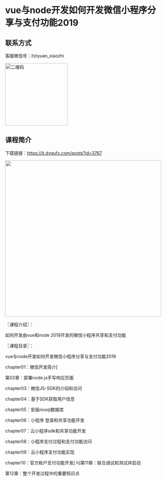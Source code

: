 # vue与node开发如何开发微信小程序分享与支付功能2019

## 联系方式

客服微信号：itziyuan_xiaozhi

<img src="https://ziyuanyun.oss-cn-guangzhou.aliyuncs.com/common/20240614073449/666b82192834a.jpg" width="200" height="200" alt="二维码">

## 课程简介

下载链接：https://it.dyqufx.com/posts?id=3767

<img src="https://ziyuanyun.oss-cn-guangzhou.aliyuncs.com/yun/20240515185327/664494274c251.jpg" width="500" alt="">

  〖课程介绍〗：

 如何开发由vue和node 2019开发的微信小程序共享和支付功能

 〖课程目录〗：

 vue与node开发如何开发微信小程序分享与支付功能2019



 chapter01：微信开发简介[

 第02章：部署node.js手写响应页面

 chapter03：微信JS-SDK的介绍和访问

 chapter04：基于SDK获取用户信息

 chapter05：安装nosql数据库

 chapter06：小程序 登录和共享功能开发

 chapter07：云小程序sdk和共享功能开发

 chapter08：小程序支付过程和支付功能访问

 chapter09：云小程序支付功能实现

 chapter10：官方帐户支付功能开发[ h]第11章：联合调试和测试并启动

 第12章：整个开发过程中的重要知识点

  